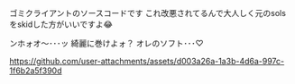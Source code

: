 ゴミクライアントのソースコードです
これ改悪されてるんで大人しく元のsolsをskidした方がいいですよ😂

ンホォオ～･･･ッ
綺麗に巻けよォ？
オレのソフト･･･♡

https://github.com/user-attachments/assets/d003a26a-1a3b-4d6a-997c-1f6b2a5f390d

